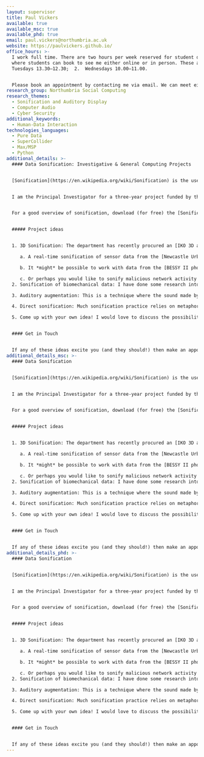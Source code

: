```yaml
---
layout: supervisor
title: Paul Vickers
available: true
available_msc: true
available_phd: true
email: paul.vickers@northumbria.ac.uk
website: https://paulvickers.github.io/
office_hours: >-
  I work full time. There are two hours per week reserved for student drop-ins
  where students can book to see me either online or in person. These are: 1.
  Tuesdays 13.30–12.30;  2.  Wednesdays 10.00–11.00. 


  Please book an appointment by contacting me via email. We can meet either in person (on campus) or online via Teams.
research_group: Northumbria Social Computing
research_themes:
  - Sonification and Auditory Display
  - Computer Audio
  - Cyber Security
additional_keywords:
  - Human-Data Interaction
technologies_languages:
  - Pure Data
  - SuperCollider
  - Max/MSP
  - Python
additional_details: >-
  #### Data Sonification: Investigative & General Computing Projects


  [Sonification](https://en.wikipedia.org/wiki/Sonification) is the use of non-speech audio to communicate data or data relations to a listener; think of information visualisation but with sound instead of graphics. I am interested in supervising students who would like to explore problems that could be solved by applying sonification techniques. For an idea of the kinds of things I have been working on recently, have a look at [my personal research page](https://paulvickers.github.io/projects/). We can implement sonifications using free general programming tools such as Python and also using free audio programming languages like [Pure Data](http://puredata.info/) and [SuperCollider](https://supercollider.github.io/). These tools are multi platform so will work on macOS, Linux, and Windows.


  I am the Principal Investigator for a three-year project funded by the Leverhulme Trust titled RADICAL ([info here](https://projectRadical.github.io/about/)) , so I would be very keen to involve you in that project. If you are able to design a sonification that we can use in our experiments, then you would be included as an author on any publications we submit that make use of it.


  For a good overview of sonification, download (for free) the [Sonification Handbook](https://sonification.de/handbook/) and also pay a visit to the website of the [International Community for Auditory Display (ICAD)](http://icad.org/). In June 2019 I hosted [ICAD 2019, The 25th International Conference on Auditory Display](https://icad2019.icad.org/) here at Northumbria, the [proceedings](https://smartech.gatech.edu/handle/1853/61548) of which will give you a flavour of the latest research being done in the field. 


  ##### Project ideas


  1. 3D Sonification: The department has recently procured an [IKO 3D audio speaker](http://iko.sonible.com/en.html) which is one of only two in the UK. A number of really exciting projects would use the IKO as a means of projecting a spatialised sonification of a dataset (either real time or historical). For example:

     a. A real-time sonification of sensor data from the [Newcastle Urban Observatory](http://newcastle.urbanobservatory.ac.uk/) to provide a three-dimensional live representation of local air pollution, weather, traffic volumes, etc. Will require use of Web APIs (csv or JSON format).

     b. It *might* be possible to work with data from the [BESSY II photon synchrotron at the Helmholtz Centre, Berlin](https://www.helmholtz-berlin.de/quellen/bessy/elektronenspeicherring/index_en.html) which would be a really exciting collaboration.

     c. Or perhaps you would like to sonify malicious network activity in real time (see our [SoNSTAR project](https://paulvickers.github.io/SoNSTAR/)) but in a 3D space such that the different sonification components move around the space in response to network activity? The IKO uses ambisonic filters, so this would be a good opportunity for someone wishing to learn more about spatialised digital audio.
  2. Sonification of biomechanical data: I have done some research into the sonification of data generated when using a [physical exercise machine](https://paulvickers.github.io/SoniFRED/). This has opened up a range of questions that could be further explored by an interested student. Perhaps you are a frustrated amateur golfer and want to see how you could sonify your golf swing to tell you how you are doing during the parts of the swing you can't see? You might want to use accelerometers or data from video cameras (which then involves computer vision) to capture the raw data.

  3. Auditory augmentation: This is a technique where the sound made by everyday objects are augmented with extra sonic filtering so that the sound they make changes in response to changes in the values of a data stream you wish to monitor. See [Till Bovermann et al's article](https://www.techfak.uni-bielefeld.de/ags/ami/publications/media/BovermannTuennermannHermann2010-AA.pdf) for more info.

  4. Direct sonification: Much sonification practice relies on metaphor. Recently I have been exploring whether sonifications might work better the more direct (less metaphorical) they are (see [Direct Segmented Sonification](https://paulvickers.github.io/DSSon/), though don't be put off by the signal processing equations as we could do something simpler). An interesting project would be to make two sonifications of the same dataset, one more direct, one more metaphorical, and conduct a user study to see which was better at communicating information to the listener.

  5. Come up with your own idea! I would love to discuss the possibilities with you.


  #### Get in Touch


  If any of these ideas excite you (and they should!) then make an appointment to so that we can work something up. I love this kind of stuff, so I am likely to be very interested in supporting you to develop a really strong project.
additional_details_msc: >-
  #### Data Sonification


  [Sonification](https://en.wikipedia.org/wiki/Sonification) is the use of non-speech audio to communicate data or data relations to a listener; think of information visualisation but with sound instead of graphics. I am interested in supervising students who would like to explore problems that could be solved by applying sonification techniques. For an idea of the kinds of things I have been working on recently, have a look at [my personal research page](https://paulvickers.github.io/projects/). We can implement sonifications using free general programming tools such as Python and also using free audio programming languages like [Pure Data](http://puredata.info/) and [SuperCollider](https://supercollider.github.io/). These tools are multi platform so will work on macOS, Linux, and Windows.


  I am the Principal Investigator for a three-year project funded by the Leverhulme Trust titled RADICAL ([info here](https://projectRadical.github.io/about/)) , so I would be very keen to involve you in that project. If you are able to design a sonification that we can use in our experiments, then you would be included as an author on any publications we submit that make use of it.


  For a good overview of sonification, download (for free) the [Sonification Handbook](https://sonification.de/handbook/) and also pay a visit to the website of the [International Community for Auditory Display (ICAD)](http://icad.org/). In June 2019 I hosted [ICAD 2019, The 25th International Conference on Auditory Display](https://icad2019.icad.org/) here at Northumbria, the [proceedings](https://smartech.gatech.edu/handle/1853/61548) of which will give you a flavour of the latest research being done in the field. 


  ##### Project ideas


  1. 3D Sonification: The department has recently procured an [IKO 3D audio speaker](http://iko.sonible.com/en.html) which is one of only two in the UK. A number of really exciting projects would use the IKO as a means of projecting a spatialised sonification of a dataset (either real time or historical). For example:

     a. A real-time sonification of sensor data from the [Newcastle Urban Observatory](http://newcastle.urbanobservatory.ac.uk/) to provide a three-dimensional live representation of local air pollution, weather, traffic volumes, etc. Will require use of Web APIs (csv or JSON format).

     b. It *might* be possible to work with data from the [BESSY II photon synchrotron at the Helmholtz Centre, Berlin](https://www.helmholtz-berlin.de/quellen/bessy/elektronenspeicherring/index_en.html) which would be a really exciting collaboration.

     c. Or perhaps you would like to sonify malicious network activity in real time (see our [SoNSTAR project](https://paulvickers.github.io/SoNSTAR/)) but in a 3D space such that the different sonification components move around the space in response to network activity? The IKO uses ambisonic filters, so this would be a good opportunity for someone wishing to learn more about spatialised digital audio.
  2. Sonification of biomechanical data: I have done some research into the sonification of data generated when using a [physical exercise machine](https://paulvickers.github.io/SoniFRED/). This has opened up a range of questions that could be further explored by an interested student. Perhaps you are a frustrated amateur golfer and want to see how you could sonify your golf swing to tell you how you are doing during the parts of the swing you can't see? You might want to use accelerometers or data from video cameras (which then involves computer vision) to capture the raw data.

  3. Auditory augmentation: This is a technique where the sound made by everyday objects are augmented with extra sonic filtering so that the sound they make changes in response to changes in the values of a data stream you wish to monitor. See [Till Bovermann et al's article](https://www.techfak.uni-bielefeld.de/ags/ami/publications/media/BovermannTuennermannHermann2010-AA.pdf) for more info.

  4. Direct sonification: Much sonification practice relies on metaphor. Recently I have been exploring whether sonifications might work better the more direct (less metaphorical) they are (see [Direct Segmented Sonification](https://paulvickers.github.io/DSSon/), though don't be put off by the signal processing equations as we could do something simpler). An interesting project would be to make two sonifications of the same dataset, one more direct, one more metaphorical, and conduct a user study to see which was better at communicating information to the listener.

  5. Come up with your own idea! I would love to discuss the possibilities with you.


  #### Get in Touch


  If any of these ideas excite you (and they should!) then make an appointment to so that we can work something up. I love this kind of stuff, so I am likely to be very interested in supporting you to develop a really strong project.
additional_details_phd: >-
  #### Data Sonification


  [Sonification](https://en.wikipedia.org/wiki/Sonification) is the use of non-speech audio to communicate data or data relations to a listener; think of information visualisation but with sound instead of graphics. I am interested in supervising students who would like to explore problems that could be solved by applying sonification techniques. For an idea of the kinds of things I have been working on recently, have a look at [my personal research page](https://paulvickers.github.io/projects/). We can implement sonifications using free general programming tools such as Python and also using free audio programming languages like [Pure Data](http://puredata.info/) and [SuperCollider](https://supercollider.github.io/). These tools are multi platform so will work on macOS, Linux, and Windows.


  I am the Principal Investigator for a three-year project funded by the Leverhulme Trust titled RADICAL ([info here](https://projectRadical.github.io/about/)) , so I would be very keen to involve you in that project. If you are able to design a sonification that we can use in our experiments, then you would be included as an author on any publications we submit that make use of it.


  For a good overview of sonification, download (for free) the [Sonification Handbook](https://sonification.de/handbook/) and also pay a visit to the website of the [International Community for Auditory Display (ICAD)](http://icad.org/). In June 2019 I hosted [ICAD 2019, The 25th International Conference on Auditory Display](https://icad2019.icad.org/) here at Northumbria, the [proceedings](https://smartech.gatech.edu/handle/1853/61548) of which will give you a flavour of the latest research being done in the field. 


  ##### Project ideas


  1. 3D Sonification: The department has recently procured an [IKO 3D audio speaker](http://iko.sonible.com/en.html) which is one of only two in the UK. A number of really exciting projects would use the IKO as a means of projecting a spatialised sonification of a dataset (either real time or historical). For example:

     a. A real-time sonification of sensor data from the [Newcastle Urban Observatory](http://newcastle.urbanobservatory.ac.uk/) to provide a three-dimensional live representation of local air pollution, weather, traffic volumes, etc. Will require use of Web APIs (csv or JSON format).

     b. It *might* be possible to work with data from the [BESSY II photon synchrotron at the Helmholtz Centre, Berlin](https://www.helmholtz-berlin.de/quellen/bessy/elektronenspeicherring/index_en.html) which would be a really exciting collaboration.

     c. Or perhaps you would like to sonify malicious network activity in real time (see our [SoNSTAR project](https://paulvickers.github.io/SoNSTAR/)) but in a 3D space such that the different sonification components move around the space in response to network activity? The IKO uses ambisonic filters, so this would be a good opportunity for someone wishing to learn more about spatialised digital audio.
  2. Sonification of biomechanical data: I have done some research into the sonification of data generated when using a [physical exercise machine](https://paulvickers.github.io/SoniFRED/). This has opened up a range of questions that could be further explored by an interested student. Perhaps you are a frustrated amateur golfer and want to see how you could sonify your golf swing to tell you how you are doing during the parts of the swing you can't see? You might want to use accelerometers or data from video cameras (which then involves computer vision) to capture the raw data.

  3. Auditory augmentation: This is a technique where the sound made by everyday objects are augmented with extra sonic filtering so that the sound they make changes in response to changes in the values of a data stream you wish to monitor. See [Till Bovermann et al's article](https://www.techfak.uni-bielefeld.de/ags/ami/publications/media/BovermannTuennermannHermann2010-AA.pdf) for more info.

  4. Direct sonification: Much sonification practice relies on metaphor. Recently I have been exploring whether sonifications might work better the more direct (less metaphorical) they are (see [Direct Segmented Sonification](https://paulvickers.github.io/DSSon/), though don't be put off by the signal processing equations as we could do something simpler). An interesting project would be to make two sonifications of the same dataset, one more direct, one more metaphorical, and conduct a user study to see which was better at communicating information to the listener.

  5. Come up with your own idea! I would love to discuss the possibilities with you.


  #### Get in Touch


  If any of these ideas excite you (and they should!) then make an appointment to so that we can work something up. I love this kind of stuff, so I am likely to be very interested in supporting you to develop a really strong project.
---
```

